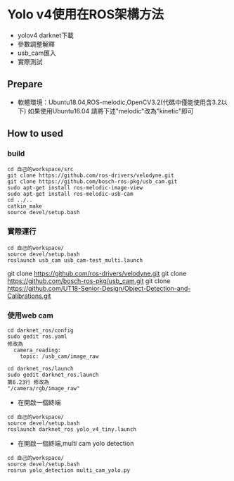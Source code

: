 # Yolo v4使用在ROS架構方法

- yolov4 darknet下載
- 參數調整解釋
- usb_cam匯入
- 實際測試
## Prepare
- 軟體環境：Ubuntu18.04,ROS-melodic,OpenCV3.2(代碼中僅能使用含3.2以下)
如果使用Ubuntu16.04 請將下述"melodic"改為"kinetic"即可
## How to used
### build
```
cd 自己的workspace/src
git clone https://github.com/ros-drivers/velodyne.git
git clone https://github.com/bosch-ros-pkg/usb_cam.git
sudo apt-get install ros-melodic-image-view
sudo apt-get install ros-melodic-usb-cam
cd ../..
catkin_make
source devel/setup.bash
```

### 實際運行
```
cd 自己的workspace/
source devel/setup.bash
roslaunch usb_cam usb_cam-test_multi.launch
```
git clone https://github.com/ros-drivers/velodyne.git
git clone https://github.com/bosch-ros-pkg/usb_cam.git
git clone https://github.com/UT18-Senior-Design/Object-Detection-and-Calibrations.git
### 使用web cam  
```
cd darknet_ros/config
sudo gedit ros.yaml
修改為
  camera_reading:
    topic: /usb_cam/image_raw

cd darknet_ros/launch
sudo gedit darknet_ros.launch 
第6.23行 修改為
"/camera/rgb/image_raw"
```

- 在開啟一個終端
```
cd 自己的workspace/
source devel/setup.bash
roslaunch darknet_ros yolo_v4_tiny.launch
```
- 在開啟一個終端,multi cam yolo detection
```
cd 自己的workspace/
source devel/setup.bash
rosrun yolo_detection multi_cam_yolo.py
```
